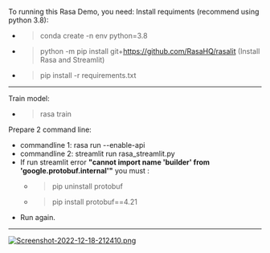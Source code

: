 To running this Rasa Demo, you need:
Install requiments (recommend using python 3.8):
* > conda create -n env python=3.8
* > python -m pip install git+https://github.com/RasaHQ/rasalit (Install Rasa and Streamlit)
* > pip install -r requirements.txt

----------------------
Train model:
* > rasa train

Prepare 2 command line:
* commandline 1: rasa run --enable-api
* commandline 2: streamlit run rasa_streamlit.py
* If run streamlit error **"cannot import name 'builder' from 'google.protobuf.internal'"** you must :
  * > pip uninstall protobuf
  * > pip install protobuf==4.21
* Run again.
----------------------------
[![Screenshot-2022-12-18-212410.png](https://i.postimg.cc/d0nc9jHX/Screenshot-2022-12-18-212410.png)](https://postimg.cc/1ggdmwZc)